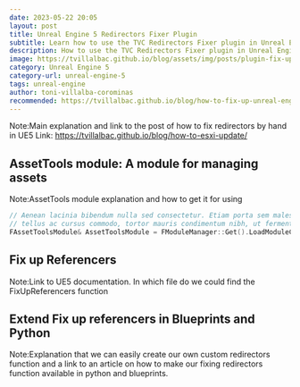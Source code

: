 ```yaml
---
date: 2023-05-22 20:05
layout: post
title: Unreal Engine 5 Redirectors Fixer Plugin
subtitle: Learn how to use the TVC Redirectors Fixer plugin in Unreal Engine 5
description: How to use the TVC Redirectors Fixer plugin in Unreal Engine 5
image: https://tvillalbac.github.io/blog/assets/img/posts/plugin-fix-up-unreal-engine-redirectors-automated-system.jpg
category: Unreal Engine 5
category-url: unreal-engine-5
tags: unreal-engine
author: toni-villalba-corominas
recommended: https://tvillalbac.github.io/blog/how-to-fix-up-unreal-engine-5-redirectors-blueprints/
---
```


Note:Main explanation and link to the post of how to fix redirectors by hand in UE5
Link: <https://tvillalbac.github.io/blog/how-to-esxi-update/>

## AssetTools module: A module for managing assets

Note:AssetTools module explanation and how to get it for using


```cpp
// Aenean lacinia bibendum nulla sed consectetur. Etiam porta sem malesuada magna mollis euismod. Fusce dapibus,
// tellus ac cursus commodo, tortor mauris condimentum nibh, ut fermentum massa.
FAssetToolsModule& AssetToolsModule = FModuleManager::Get().LoadModuleChecked<FAssetToolsModule>(TEXT("AssetTools"));
```


## Fix up Referencers 

Note:Link to UE5 documentation. In which file do we could find the FixUpReferencers function


## Extend Fix up referencers in Blueprints and Python

Note:Explanation that we can easily create our own custom redirectors function and a link to an article on how to make our fixing redirectors function available in python and blueprints.